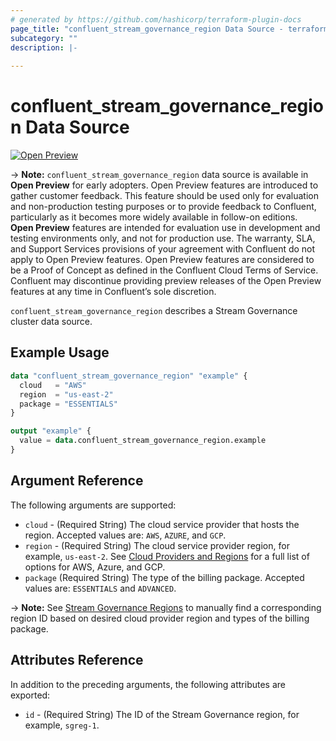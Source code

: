 ```yaml
---
# generated by https://github.com/hashicorp/terraform-plugin-docs
page_title: "confluent_stream_governance_region Data Source - terraform-provider-confluent"
subcategory: ""
description: |-
  
---
```


# confluent_stream_governance_region Data Source

[![Open Preview](https://img.shields.io/badge/Lifecycle%20Stage-Open%20Preview-%2300afba)](https://docs.confluent.io/cloud/current/api.html#section/Versioning/API-Lifecycle-Policy)

-> **Note:** `confluent_stream_governance_region` data source is available in **Open Preview** for early adopters. Open Preview features are introduced to gather customer feedback. This feature should be used only for evaluation and non-production testing purposes or to provide feedback to Confluent, particularly as it becomes more widely available in follow-on editions.  
**Open Preview** features are intended for evaluation use in development and testing environments only, and not for production use. The warranty, SLA, and Support Services provisions of your agreement with Confluent do not apply to Open Preview features. Open Preview features are considered to be a Proof of Concept as defined in the Confluent Cloud Terms of Service. Confluent may discontinue providing preview releases of the Open Preview features at any time in Confluent’s sole discretion.

`confluent_stream_governance_region` describes a Stream Governance cluster data source.

## Example Usage

```terraform
data "confluent_stream_governance_region" "example" {
  cloud   = "AWS"
  region  = "us-east-2"
  package = "ESSENTIALS"
}

output "example" {
  value = data.confluent_stream_governance_region.example
}
```

<!-- schema generated by tfplugindocs -->
## Argument Reference

The following arguments are supported:

- `cloud` - (Required String) The cloud service provider that hosts the region. Accepted values are: `AWS`, `AZURE`, and `GCP`.
- `region` - (Required String) The cloud service provider region, for example, `us-east-2`. See [Cloud Providers and Regions](https://docs.confluent.io/cloud/current/clusters/regions.html#cloud-providers-and-regions) for a full list of options for AWS, Azure, and GCP.
- `package` (Required String) The type of the billing package. Accepted values are: `ESSENTIALS` and `ADVANCED`.

-> **Note:** See [Stream Governance Regions](https://docs.confluent.io/cloud/current/stream-governance/packages.html#stream-governance-regions) to manually find a corresponding region ID based on desired cloud provider region and types of the billing package.

## Attributes Reference

In addition to the preceding arguments, the following attributes are exported:

- `id` - (Required String) The ID of the Stream Governance region, for example, `sgreg-1`.
